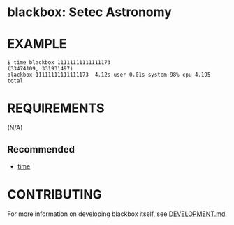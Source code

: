 # blackbox: Setec Astronomy

# EXAMPLE

```console
$ time blackbox 11111111111111173
(33474109, 331931497)
blackbox 11111111111111173  4.12s user 0.01s system 98% cpu 4.195 total
```

# REQUIREMENTS

(N/A)

## Recommended

* [time](https://linux.die.net/man/1/time)

# CONTRIBUTING

For more information on developing blackbox itself, see [DEVELOPMENT.md](DEVELOPMENT.md).
